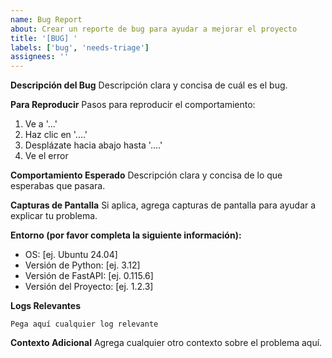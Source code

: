 ```yaml
---
name: Bug Report
about: Crear un reporte de bug para ayudar a mejorar el proyecto
title: '[BUG] '
labels: ['bug', 'needs-triage']
assignees: ''
---
```


**Descripción del Bug**
Descripción clara y concisa de cuál es el bug.

**Para Reproducir**
Pasos para reproducir el comportamiento:

1. Ve a '...'
2. Haz clic en '....'
3. Desplázate hacia abajo hasta '....'
4. Ve el error

**Comportamiento Esperado**
Descripción clara y concisa de lo que esperabas que pasara.

**Capturas de Pantalla**
Si aplica, agrega capturas de pantalla para ayudar a explicar tu problema.

**Entorno (por favor completa la siguiente información):**

- OS: [ej. Ubuntu 24.04]
- Versión de Python: [ej. 3.12]
- Versión de FastAPI: [ej. 0.115.6]
- Versión del Proyecto: [ej. 1.2.3]

**Logs Relevantes**

```
Pega aquí cualquier log relevante
```

**Contexto Adicional**
Agrega cualquier otro contexto sobre el problema aquí.
